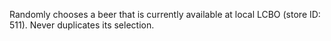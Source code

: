Randomly chooses a beer that is currently available at local LCBO (store ID: 511). Never duplicates its selection.
